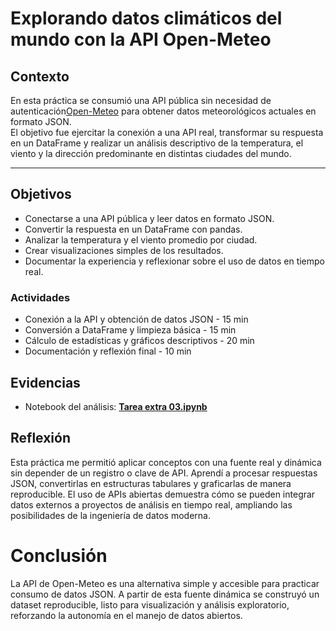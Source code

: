 
# Explorando datos climáticos del mundo con la API Open-Meteo

## Contexto

En esta práctica se consumió una API pública sin necesidad de autenticación[Open-Meteo](https://open-meteo.com/) para obtener datos meteorológicos actuales en formato JSON.  
El objetivo fue ejercitar la conexión a una API real, transformar su respuesta en un DataFrame y realizar un análisis descriptivo de la temperatura, el viento y la dirección predominante en distintas ciudades del mundo.

---

## Objetivos

- Conectarse a una API pública y leer datos en formato JSON.  
- Convertir la respuesta en un DataFrame con pandas.  
- Analizar la temperatura y el viento promedio por ciudad.  
- Crear visualizaciones simples de los resultados.  
- Documentar la experiencia y reflexionar sobre el uso de datos en tiempo real.  


### Actividades

- Conexión a la API y obtención de datos JSON - 15 min 
- Conversión a DataFrame y limpieza básica - 15 min 
- Cálculo de estadísticas y gráficos descriptivos - 20 min 
- Documentación y reflexión final - 10 min 

## Evidencias

* Notebook del análisis: **[Tarea extra 03.ipynb](tarea_extra_tres.ipynb)**

## Reflexión

Esta práctica me permitió aplicar conceptos con una fuente real y dinámica sin depender de un registro o clave de API. Aprendí a procesar respuestas JSON, convertirlas en estructuras tabulares y graficarlas de manera reproducible.
El uso de APIs abiertas demuestra cómo se pueden integrar datos externos a proyectos de análisis en tiempo real, ampliando las posibilidades de la ingeniería de datos moderna.

# Conclusión

La API de Open-Meteo es una alternativa simple y accesible para practicar consumo de datos JSON. A partir de esta fuente dinámica se construyó un dataset reproducible, listo para visualización y análisis exploratorio, reforzando la autonomía en el manejo de datos abiertos.
